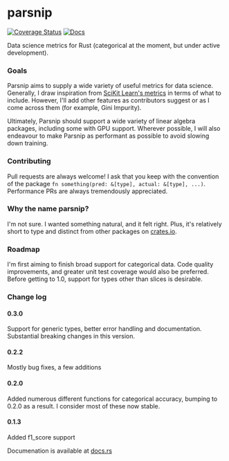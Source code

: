 # parsnip

[![Coverage Status](https://coveralls.io/repos/github/ErikPartridge/parsnip/badge.svg?branch=master)](https://coveralls.io/github/ErikPartridge/parsnip?branch=master) [![Docs](https://docs.rs/parsnip/badge.svg)](https://docs.rs/parsnips)

Data science metrics for Rust (categorical at the moment, but under active development).

### Goals

Parsnip aims to supply a wide variety of useful metrics for data science. Generally, I draw inspiration from [SciKit Learn's metrics](http://scikit-learn.org/stable/modules/classes.html) in terms of what to include. However, I'll add other features as contributors suggest or as I come across them (for example, Gini Impurity).

Ultimately, Parsnip should support a wide variety of linear algebra packages, including some with GPU support. Wherever possible, I will also endeavour to make Parsnip as performant as possible to avoid slowing down training.


### Contributing

Pull requests are always welcome! I ask that you keep with the convention of the package `fn something(pred: &[type], actual: &[type], ...)`. Performance PRs are always tremendously appreciated.

### Why the name parsnip?

I'm not sure. I wanted something natural, and it felt right. Plus, it's relatively short to type and distinct from other packages on [crates.io](https://crates.io). 

### Roadmap

I'm first aiming to finish broad support for categorical data. Code quality improvements, and greater unit test coverage would also be preferred. Before getting to 1.0, support for types other than slices is desirable.

### Change log

#### 0.3.0
Support for generic types, better error handling and documentation. Substantial breaking changes in this version.

#### 0.2.2
Mostly bug fixes, a few additions

#### 0.2.0
Added numerous different functions for categorical accuracy, bumping to 0.2.0 as a result. I consider most of these now stable.

#### 0.1.3
Added f1_score support

Documenation is available at [docs.rs](https://docs.rs/parsnip#)